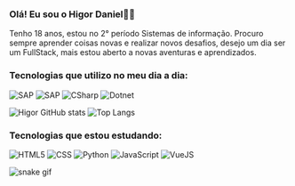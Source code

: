 ### Olá! Eu sou o Higor Daniel👋🏾

Tenho 18 anos, estou no 2° período Sistemas de informação.
Procuro sempre aprender coisas novas e realizar novos desafios, desejo um dia ser um FullStack, mais estou aberto a novas aventuras e aprendizados.

### Tecnologias que utilizo no meu dia a dia:

<div style="display: inline_block">
    <img alingn="center" alt="SAP" src="https://img.shields.io/badge/SAP-0FAAFF?style=for-the-badge&logo=sap&logoColor=white">
    <img alingn="SqlServer" alt="SAP" src="https://img.shields.io/badge/Microsoft_SQL_Server-CC2927?style=for-the-badge&logo=microsoft-sql-server&logoColor=white">
    <img alingn="center" alt="CSharp" src="https://img.shields.io/badge/C%23-239120?style=for-the-badge&logo=c-sharp&logoColor=white">
    <img alingn="center" alt="Dotnet" src="https://img.shields.io/badge/.NET-5C2D91?style=for-the-badge&logo=.net&logoColor=white">
</div>

![Higor GitHub stats](https://github-readme-stats.vercel.app/api?username=HigorDanielMR&show_icons=true&theme=dark)
![Top Langs](https://github-readme-stats.vercel.app/api/top-langs/?username=HigorDanielMR&layout=compact&theme=dark)

### Tecnologias que estou estudando:

![HTML5](https://img.shields.io/badge/HTML5-E34F26?style=for-the-badge&logo=html5&logoColor=white)
![CSS](https://img.shields.io/badge/CSS-239120?&style=for-the-badge&logo=css3&logoColor=white)
![Python](https://img.shields.io/badge/Python-14354C?style=for-the-badge&logo=python&logoColor=white)
![JavaScript](https://img.shields.io/badge/JavaScript-323330?style=for-the-badge&logo=javascript&logoColor=F7DF1E)
![VueJS](https://img.shields.io/badge/Vue.js-35495E?style=for-the-badge&logo=vue.js&logoColor=4FC08D)

![snake gif](https://github.com/HigorDanielMR/HigorDanielMR/blob/output/github-contribution-grid-snake.svg)
